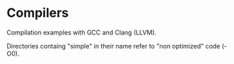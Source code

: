 # Compilers
Compilation examples with GCC and Clang (LLVM).

Directories containg "simple" in their name refer to "non optimized" code (-O0).
